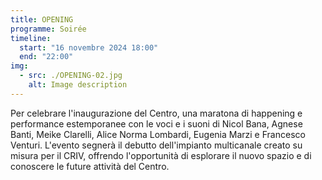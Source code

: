 ```yaml
---
title: OPENING
programme: Soirée
timeline:
  start: "16 novembre 2024 18:00"
  end: "22:00"
img:
  - src: ./OPENING-02.jpg
    alt: Image description
---
```


Per celebrare l'inaugurazione del Centro, una maratona di happening e performance estemporanee con le voci e i suoni di Nicol Bana, Agnese Banti, Meike Clarelli, Alice Norma Lombardi, Eugenia Marzi e Francesco Venturi. L'evento segnerà il debutto dell'impianto multicanale creato su misura per il CRIV, offrendo l'opportunità di esplorare il nuovo spazio e di conoscere le future attività del Centro.
